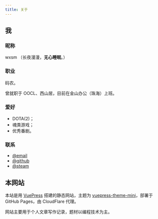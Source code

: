 ```yaml
---
title: 关于
---
```


## 我

### 昵称

wxsm （长夜漫漫，**无心睡眠**。）

### 职业

码农。

曾就职于 OOCL、西山居，目前在金山办公（珠海）上班。

### 爱好

* DOTA(2)；
* 魂类游戏；
* 优秀番剧。

### 联系

* [@email](http://mail.qq.com/cgi-bin/qm_share?t=qm_mailme&email=hfL99uj2xePq-ejk7Omr5uro)
* [@github](https://github.com/wxsms)
* [@steam](https://steamcommunity.com/id/wxsm)

## 本网站

本站是用 [VuePress](https://vuepress.vuejs.org) 搭建的静态网站，主题为 [vuepress-theme-mini](https://github.com/wxsms/vuepress-theme-mini)，部署于 GitHub Pages，由 CloudFlare 代理。

网站主要用于个人文章写作记录，题材以编程技术为主。
